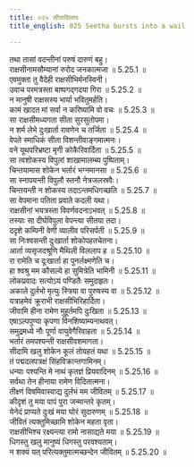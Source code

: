 ```yaml
---
title: ०२५ सीताविलापः
title_english: 025 Seetha bursts into a wail

---
```



  
तथा तासां वदन्तीनां परुषं दारुणं बहु।  
राक्षसीनामसौम्यानां रुरोद जनकात्मजा ॥ 5.25.1 ॥   
एवमुक्ता तु वैदेही राक्षसीभिर्मनस्विनी।  
उवाच परमत्रस्ता बाष्पगद्गदया गिरा ॥ 5.25.2 ॥   
न मानुषी राक्षसस्य भार्या भवितुमर्हति।  
कामं खादत मां सर्वा न करिष्यामि वो वचः ॥ 5.25.3 ॥   
सा राक्षसीमध्यगता सीता सुरसुतोपमा।  
न शर्म लेभे दुःखार्ता रावणेन च तर्जिता ॥ 5.25.4 ॥   
वेपते स्माधिकं सीता विशन्तीवाङ्गमात्मनः।  
वने यूथपरिभ्रष्टा मृगी कोकैरिवार्दिता ॥ 5.25.5 ॥   
सा त्वशोकस्य विपुलां शाखामालम्ब्य पुष्पिताम्।  
चिन्तयामास शोकेन भर्तारं भग्नमानसा ॥ 5.25.6 ॥   
सा स्नापयन्ती विपुलौ स्तनौ नेत्रजलस्रवैः।  
चिन्तयन्ती न शोकस्य तदाऽन्तमधिगच्छति ॥ 5.25.7 ॥   
सा वेपमाना पतिता प्रवाते कदली यथा।  
राक्षसीनां भयत्रस्ता विवर्णवदनाऽभवत् ॥ 5.25.8 ॥   
तस्याः सा दीर्घविपुला वेपन्त्या सीतया तदा।  
ददृशे कम्पिनी वेणी व्यालीव परिसर्पती ॥ 5.25.9 ॥   
सा निःश्वसन्ती दुःखार्ता शोकोपहतचेतना।  
आर्ता व्यसृजदश्रूणि मैथिली विललाप ह ॥ 5.25.10 ॥   
रा रामेति च दूःखार्ता हा पुनर्लक्ष्मणेति च।  
हा श्वश्रु मम कौसल्ये हा सुमित्रेति भामिनी ॥ 5.25.11 ॥   
लोकप्रवादः सत्योऽयं पण्डितैः समुदाहृतः।  
अकाले दुर्लभो मृत्युः स्त्रिया वा पुरुषस्य वा ॥ 5.25.12 ॥   
यत्राहमेवं क्रूराभी राक्षसीभिरिहार्दिता।  
जीवामि हीना रामेण मुहूर्तमपि दुःखिता ॥ 5.25.13 ॥   
एषाऽल्पपुण्या कृपणा विनशिष्याम्यनाथवत्।  
समुद्रमध्ये नौः पूर्णा वायुवेगैरिवाहता ॥ 5.25.14 ॥   
भर्तारं तमपश्यन्ती राक्षसीवशमागता।  
सीदामि खलु शोकेन कूलं तोयहतं यथा ॥ 5.25.15 ॥   
तं पद्मदलपत्रक्षं सिंहविक्रान्तगामिनम्।  
धन्याः पश्यन्ति मे नाथं कृतज्ञं प्रियवादिनम् ॥ 5.25.16 ॥   
सर्वथा तेन हीनाया रामेण विदितात्मना।  
तीक्ष्णं विषमिवास्वाद्य दुर्लभं मम जीवितम् ॥ 5.25.17 ॥   
कीदृशं तु मया पापं पुरा जन्मान्तरे कृतम्।  
येनेदं प्राप्यते दुःखं मया घोरं सुदारुणम् ॥ 5.25.18 ॥   
जीवितं त्यक्तुमिच्छामि शोकेन महता वृता।  
राक्षसीभिश्च रक्ष्यन्त्या रामो नासाद्यते मया ॥ 5.25.19 ॥   
धिगस्तु खलु मानुष्यं धिगस्तु परवश्यताम्।  
न शक्यं यत् परित्यक्तुमात्मच्छन्देन जीवितम् ॥ 5.25.20 ॥   